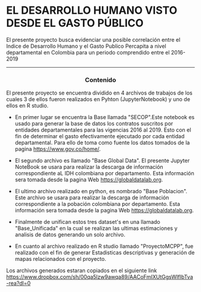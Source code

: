 # EL DESARROLLO HUMANO VISTO DESDE EL GASTO PÚBLICO

El presente proyecto busca evidenciar una posible correlación entre el Indice de Desarrollo Humano y el Gasto Publico Percapita a nivel departamental en Colombia para un periodo comprendido entre el 2016-2019
***

<h3><center> Contenido </center></h3>

El presente proyecto se encuentra dividido en 4 archivos de trabajos de los cuales 3 de ellos fueron realizados en Pyhton (JupyterNotebook) y uno de ellos en R studio.

- En primer lugar se encuentra la Base llamada "SECOP".Este notebook es usado para generar la base de datos los contratos suscritos por entidades departamentales para las vigencias 2016 al 2019. Esto con el fin de determinar el gasto efectivamente ejecutado por cada entidad departamental. Para ello de toma como fuente los datos tomados de la pagina https://www.gov.co/home/.

- El segundo archivo es llamado "Base Global Data". El presente Jupyter NoteBook se usara para realizar la descarga de información correspondiente aL IDH colombiana por departamento. Esta información sera tomada desde la pagina Web https://globaldatalab.org.

- El ultimo archivo realizado en python, es nombrado "Base Poblacion". Este archivo se usara para realizar la descarga de información correspondiente a la pobación colombiana por departamento. Esta información sera tomada desde la pagina Web https://globaldatalab.org.

- Finalmente de unifican estos tres dataset's en una llamado "Base_Unificada" en la cual se realizan las ultimas estimaciones y analisis de datos generando un solo archivo.

- En cuanto al archivo realizado en R studio llamado "ProyectoMCPP", fue realizado con el fin de generar Estadisticas descriptivas y generación de mapas relacionados con el proyecto.

Los archivos generados estaran copiados en el siguiente link https://www.dropbox.com/sh/00qa5lzw9awqa89/AACoFmIXUtGgsWIfIbTva-rea?dl=0

